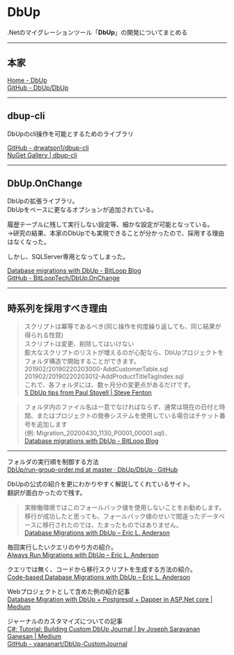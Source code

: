 # DbUp

.Netのマイグレーションツール「**DbUp**」の開発についてまとめる

---

## 本家

[Home - DbUp](https://dbup.readthedocs.io/en/latest/)  
[GitHub - DbUp/DbUp](https://github.com/DbUp/DbUp/)  

---

## dbup-cli

DbUpのcli操作を可能とするためのライブラリ  

[GitHub - drwatson1/dbup-cli](https://github.com/drwatson1/dbup-cli)  
[NuGet Gallery | dbup-cli](https://www.nuget.org/packages/dbup-cli)  

---

## DbUp.OnChange

DbUpの拡張ライブラリ。  
DbUpをベースに更なるオプションが追加されている。  

履歴テーブルに残して実行しない設定等、細かな設定が可能となっている。  
→研究の結果、本家のDbUpでも実現できることが分かったので、採用する理由はなくなった。  

しかし、SQLServer専用となってしまった。  

[Database migrations with DbUp - BitLoop Blog](https://blog.bitloop.tech/database-migrations-with-dbup/)  
[GitHub - BitLoopTech/DbUp.OnChange](https://github.com/BitLoopTech/DbUp.OnChange)  

---

## 時系列を採用すべき理由

>スクリプトは冪等であるべき(同じ操作を何度繰り返しても、同じ結果が得られる性質)  
>スクリプトは変更、削除してはいけない  
>膨大なスクリプトのリストが増えるのが心配なら、DbUpプロジェクトをフォルダ構造で開始することができます。  
>201902/20190220203000-AddCustomerTable.sql  
>201902/20190220203012-AddProductTitleTagIndex.sql  
>これで、各フォルダには、数ヶ月分の変更点があるだけです。  
>[5 DbUp tips from Paul Stovell | Steve Fenton](https://www.stevefenton.co.uk/blog/2019/02/5-dbup-tips-from-paul-stovell/)  

<!--  -->
>フォルダ内のファイル名は一意でなければならず、通常は現在の日付と時間、またはプロジェクトの発券システムを使用している場合はチケット番号を追加します  
>(例: Migration_20200430_1130_P0001_00001.sql)．  
>[Database migrations with DbUp - BitLoop Blog](https://blog.bitloop.tech/database-migrations-with-dbup/)  

---

フォルダの実行順を制御する方法  
[DbUp/run-group-order.md at master · DbUp/DbUp · GitHub](https://github.com/DbUp/DbUp/blob/master/docs/more-info/run-group-order.md)  

DbUpの公式の紹介を更にわかりやすく解説してくれているサイト。  
翻訳が面白かったので残す。  
>実稼働環境ではこのフォールバック値を使用しないことをお勧めします。移行が成功したと思っても、フォールバック値のせいで間違ったデータベースに移行されたのでは、たまったものではありません。  
[Database Migrations with DbUp – Eric L. Anderson](https://elanderson.net/2020/08/database-migrations-with-dbup/)  

毎回実行したいクエリのやり方の紹介。  
[Always Run Migrations with DbUp – Eric L. Anderson](https://elanderson.net/2020/08/always-run-migrations-with-dbup/)  

クエリでは無く、コードから移行スクリプトを生成する方法の紹介。  
[Code-based Database Migrations with DbUp – Eric L. Anderson](https://elanderson.net/2020/08/code-based-database-migrations-with-dbup/)  

Webプロジェクトとして含めた例の紹介記事  
[Database Migration with DbUp + Postgresql + Dapper in ASP.Net core | Medium](https://medium.com/@niteshsinghal85/dbup-postgresql-dapper-in-asp-net-core-c3be6c580c54)  

ジャーナルのカスタマイズについての記事  
[C#: Tutorial: Building Custom DbUp Journal | by Joseph Saravanan Ganesan | Medium](https://medium.com/@saravananganesan/c-tutorial-building-custom-dbup-journal-5dae1d77ecfd)  
[GitHub - vaananart/DbUp-CustomJournal](https://github.com/vaananart/DbUp-CustomJournal)  
